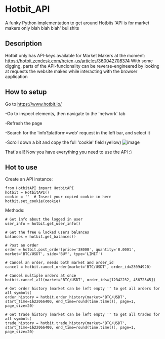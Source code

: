 # Hotbit_API
A funky Python implementation to get around Hotbits 'API is for market makers only blah blah blah' bullshits

## Description
Hotbit only has API-keys available for Market Makers at the moment: https://hotbit.zendesk.com/hc/en-us/articles/360042708374
With some digging, parts of the API-funcionality can be reverse-engineered by looking at requests the website makes while interacting with the browser application

## How to setup

Go to https://www.hotbit.io/

-Go to inspect elements, then navigate to the 'network' tab

-Refresh the page

-Search for the 'info?platform=web' request in the left bar, and select it

-Scroll down a bit and copy the full 'cookie' field (yellow)
![image](https://user-images.githubusercontent.com/35689067/120706985-0e6e4180-c4ba-11eb-956a-5d394677b161.png)

That's all! Now you have everything you need to use the API :)

## Hot to use

Create an API instance:

```
from HotbitAPI import HotbitAPI
hotbit = HotbitAPI()
cookie = ''  # Insert your copied cookie in here
hotbit.set_cookie(cookie)

```

Methods:

```
# Get info about the logged in user
user_info = hotbit.get_user_info()

# Get the free & locked users balances
balances = hotbit.get_balances()

# Post an order
order = hotbit.post_order(price='38000', quantity='0.0001', market='BTC/USDT', side='BUY', type='LIMIT')

# Cancel an order, needs both market and order_id
cancel = hotbit.cancel_order(market='BTC/USDT', order_id=23094920)

# Cancel multiple orders at once
hotbit.cancel_all(market='BTC/USDT', order_ids=[12342232, 45672345])

# Get order history (market can be left empty '' to get all orders for all symbols)
order_history = hotbit.order_history(market='BTC/USDT', start_time=1622066400, end_time=round(time.time()), page=1, page_size=20)

# Get trade history (market can be left empty '' to get all trades for all symbols)
trade_history = hotbit.trade_history(market='BTC/USDT', start_time=1622066400, end_time=round(time.time()), page=1, page_size=20)

```
